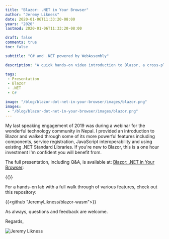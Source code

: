 ```yaml
---
title: "Blazor: .NET in Your Browser"
author: "Jeremy Likness"
date: 2020-01-06T11:33:20-08:00
years: "2020"
lastmod: 2020-01-06T11:33:20-08:00

draft: false
comments: true
toc: false

subtitle: "C# and .NET powered by WebAssembly"

description: "A quick hands-on video introduction to Blazor, a cross-platform full stack solution for creating Single Page Apps using C# and .NET."

tags:
 - Presentation
 - Blazor
 - .NET
 - C# 

image: "/blog/blazor-dot-net-in-your-browser/images/blazor.png" 
images:
 - "/blog/blazor-dot-net-in-your-browser/images/blazor.png" 
---
```


My last speaking engagement of 2019 was during a webinar for the wonderful technology community in Nepal. I provided an introduction to Blazor and walked through some of its more powerful features including components, service registration, JavaScript interoperability and using existing .NET Standard Libraries. If you're new to Blazor, this is a one hour investment I'm confident you will benefit from.

The full presentation, including Q&A, is available at: <i class="fab fa-youtube"></i> [Blazor: .NET in Your Browser](https://www.youtube.com/watch?v=glU0SOfHEag):

{{<youtube glU0SOfHEag>}}

For a hands-on lab with a full walk through of various features, check out this repository:

{{<github "JeremyLikness/blazor-wasm">}}

As always, questions and feedback are welcome.

Regards,

![Jeremy Likness](/images/jeremylikness.gif)